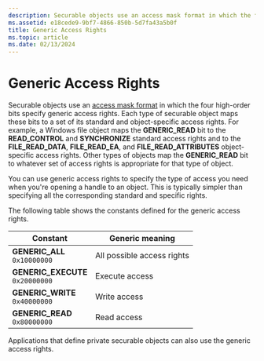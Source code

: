 ```yaml
---
description: Securable objects use an access mask format in which the four high-order bits specify generic access rights.
ms.assetid: e18cede9-9bf7-4866-850b-5d7fa43a5b0f
title: Generic Access Rights
ms.topic: article
ms.date: 02/13/2024
---
```


# Generic Access Rights

Securable objects use an [access mask format](access-mask-format.md) in which the four high-order bits specify generic access rights. Each type of securable object maps these bits to a set of its standard and object-specific access rights. For example, a Windows file object maps the **GENERIC_READ** bit to the **READ_CONTROL** and **SYNCHRONIZE** standard access rights and to the **FILE_READ_DATA**, **FILE_READ_EA**, and **FILE_READ_ATTRIBUTES** object-specific access rights. Other types of objects map the **GENERIC_READ** bit to whatever set of access rights is appropriate for that type of object.

You can use generic access rights to specify the type of access you need when you're opening a handle to an object. This is typically simpler than specifying all the corresponding standard and specific rights.

The following table shows the constants defined for the generic access rights.

| Constant | Generic meaning |
|--------|--------|
| **GENERIC_ALL**<br/>`0x10000000` | All possible access rights |
| **GENERIC_EXECUTE**<br/>`0x20000000` | Execute access |
| **GENERIC_WRITE**<br/>`0x40000000` | Write access |
| **GENERIC_READ**<br/>`0x80000000` | Read access |

Applications that define private securable objects can also use the generic access rights.
